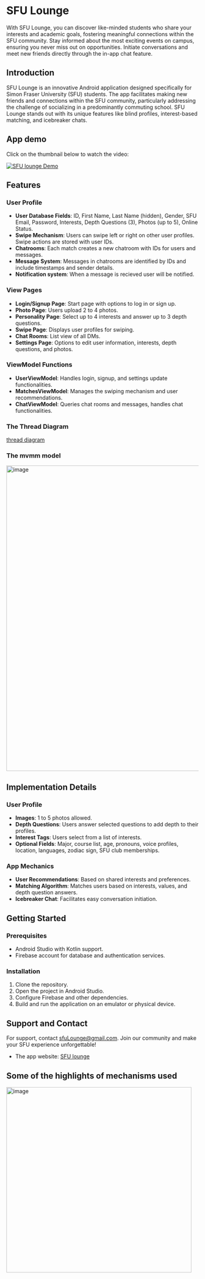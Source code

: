 # SFU Lounge
With SFU Lounge, you can discover like-minded students who share your interests and academic goals, fostering meaningful connections within the SFU community. Stay informed about the most exciting events on campus, ensuring you never miss out on opportunities. Initiate conversations and meet new friends directly through the in-app chat feature.   

## Introduction
SFU Lounge is an innovative Android application designed specifically for Simon Fraser University (SFU) students. The app facilitates making new friends and connections within the SFU community, particularly addressing the challenge of socializing in a predominantly commuting school. SFU Lounge stands out with its unique features like blind profiles, interest-based matching, and icebreaker chats.

## App demo 
Click on the thumbnail below to watch the video:

[![SFU lounge Demo](https://img.youtube.com/vi/7PUvE_8b7w8/0.jpg)](https://youtu.be/7PUvE_8b7w8)

## Features

### User Profile
- **User Database Fields**: ID, First Name, Last Name (hidden), Gender, SFU Email, Password, Interests, Depth Questions (3), Photos (up to 5), Online Status.
- **Swipe Mechanism**: Users can swipe left or right on other user profiles. Swipe actions are stored with user IDs.
- **Chatrooms**: Each match creates a new chatroom with IDs for users and messages.
- **Message System**: Messages in chatrooms are identified by IDs and include timestamps and sender details.
- **Notification system**: When a message is recieved user will be notified. 

### View Pages
- **Login/Signup Page**: Start page with options to log in or sign up.
- **Photo Page**: Users upload 2 to 4 photos.
- **Personality Page**: Select up to 4 interests and answer up to 3 depth questions.
- **Swipe Page**: Displays user profiles for swiping.
- **Chat Rooms**: List view of all DMs.
- **Settings Page**: Options to edit user information, interests, depth questions, and photos.

### ViewModel Functions
- **UserViewModel**: Handles login, signup, and settings update functionalities.
- **MatchesViewModel**: Manages the swiping mechanism and user recommendations.
- **ChatViewModel**: Queries chat rooms and messages, handles chat functionalities.

### The Thread Diagram
[thread diagram](https://github.com/kianhk6/SFULounge/files/13471130/thread_diagram_3.4.pdf)

### The mvmm model 
<img width="799" alt="image" src="https://github.com/kianhk6/SFULounge/assets/96752380/180317c1-84f1-45c3-8253-6a0b12197de7">

## Implementation Details

### User Profile
- **Images**: 1 to 5 photos allowed.
- **Depth Questions**: Users answer selected questions to add depth to their profiles.
- **Interest Tags**: Users select from a list of interests.
- **Optional Fields**: Major, course list, age, pronouns, voice profiles, location, languages, zodiac sign, SFU club memberships.

### App Mechanics
- **User Recommendations**: Based on shared interests and preferences.
- **Matching Algorithm**: Matches users based on interests, values, and depth question answers.
- **Icebreaker Chat**: Facilitates easy conversation initiation.

## Getting Started

### Prerequisites
- Android Studio with Kotlin support.
- Firebase account for database and authentication services.

### Installation
1. Clone the repository.
2. Open the project in Android Studio.
3. Configure Firebase and other dependencies.
4. Build and run the application on an emulator or physical device.

## Support and Contact
For support, contact sfuLounge@gmail.com. Join our community and make your SFU experience unforgettable!
- The app website: [SFU lounge](https://m-max-cell.github.io/sfu-lounge/)

## Some of the highlights of mechanisms used
<img width="485" alt="image" src="https://github.com/kianhk6/SFULounge/assets/96752380/7dd0646e-a38f-4020-a39b-3fb5d1416cd5">

